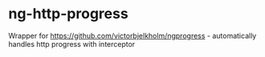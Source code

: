 # ng-http-progress
Wrapper for https://github.com/victorbjelkholm/ngprogress - automatically handles http progress with interceptor
